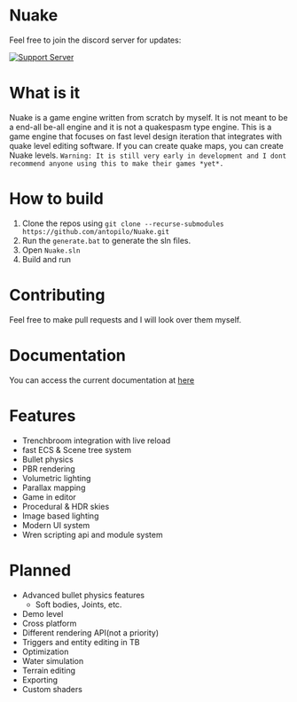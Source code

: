 

# Nuake
Feel free to join the discord server for updates:   

[![Support Server](https://img.shields.io/discord/852625335236558868.svg?label=Discord&logo=Discord&colorB=7289da&style=for-the-badge)](https://discord.gg/kuF4efPK7Y)


# What is it
Nuake is a game engine written from scratch by myself. It is not meant to be a end-all be-all engine and it is not a quakespasm type engine. This is a game engine that focuses on fast level design iteration that integrates with quake level editing software. If you can create quake maps, you can create Nuake levels. 
`Warning: It is still very early in development and I dont recommend anyone using this to make their games *yet*. `

# How to build
1. Clone the repos using `git clone --recurse-submodules https://github.com/antopilo/Nuake.git`
2. Run the `generate.bat` to generate the sln files.
3. Open `Nuake.sln`
4. Build and run

# Contributing
Feel free to make pull requests and I will look over them myself.

# Documentation
You can access the current documentation at [here](https://nuake.readthedocs.io/en/latest/index.html)

# Features
- Trenchbroom integration with live reload
- fast ECS & Scene tree system
- Bullet physics
- PBR rendering
- Volumetric lighting
- Parallax mapping
- Game in editor
- Procedural & HDR skies
- Image based lighting
- Modern UI system
- Wren scripting api and module system

# Planned
- Advanced bullet physics features
  - Soft bodies, Joints, etc.
- Demo level
- Cross platform
- Different rendering API(not a priority)
- Triggers and entity editing in TB
- Optimization
- Water simulation
- Terrain editing
- Exporting
- Custom shaders
